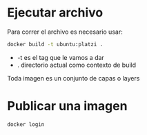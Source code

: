# Ejecutar archivo 

Para correr el archivo es necesario usar: 

```bash
docker build -t ubuntu:platzi .
```

* -t es el tag que le vamos a dar
* . directorio actual como contexto de build 

Toda imagen es un conjunto de capas o layers

# Publicar una imagen

```bash
docker login
```
